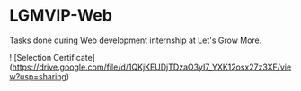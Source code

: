 # LGMVIP-Web
Tasks done during Web development internship at Let's Grow More.

! [Selection Certificate] (https://drive.google.com/file/d/1QKjKEUDjTDzaO3yI7_YXK12osx27z3XF/view?usp=sharing)
